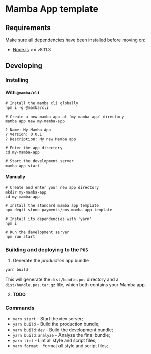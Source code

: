 # Mamba App template

## Requirements

Make sure all dependencies have been installed before moving on:

- [Node.js](http://nodejs.org/) >= v8.11.3

## Developing

### Installing

#### With `@mamba/cli`

```shell
# Install the mamba cli globally
npm i -g @mamba/cli

# Create a new mamba app at 'my-mamba-app' directory
mamba app new my-mamba-app

? Name: My Mamba App
? Version: 0.0.1
? Description: My new Mamba app

# Enter the app directory
cd my-mamba-app

# Start the development server
mamba app start
```

#### Manually

```shell
# Create and enter your new app directory
mkdir my-mamba-app
cd my-mamba-app

# Install the standard mamba app template
npx degit stone-payments/pos-mamba-app-template

# Install its dependencies with 'yarn'
npm i

# Run the development server
npm run start
```

### Building and deploying to the `POS`

1. Generate the *production* app bundle

```shell
yarn build
```

This will generate the `dist/bundle.pos` directory and a `dist/bundle.pos.tar.gz` file, which both contains your Mamba app.

2. **TODO**

### Commands

- `yarn start` - Start the dev server;
- `yarn build` - Build the production bundle;
- `yarn build:dev` - Build the development bundle;
- `yarn build:analyze` - Analyze the final bundle;
- `yarn lint` - Lint all style and script files;
- `yarn format` - Format all style and script files;